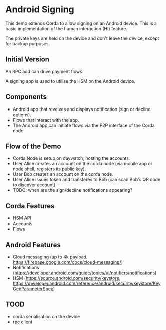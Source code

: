 # Android Signing


This demo extends Corda to allow signing on an Android device. This is a basic
implementation of the human interaction (HI) feature.

The private keys are held on the device and don't leave the device, except for
backup purposes.

## Initial Version

An RPC add can drive payment flows.

A signing app is used to utilise the HSM on the Android device.


## Components

* Android app that reveives and displays notification (sign or decline options).
* Flows that interact with the app.
* The Android app can initiate flows via the P2P interface of the Corda node.

## Flow of the Demo

* Corda Node is setup on daywatch, hosting the accounts.
* User Alice creates an account on the corda node (via mobile app or node shell, registers its public key).
* User Bob creates an account on the corda node.
* User Alice issues token and transferes to Bob (can scan Bob's QR code to discover account).
* TODO: when are the sign/decline notifications appearing?

## Corda Features

* HSM API
* Accounts
* Flows

## Android Features

* Cloud messaging (up to 4k payload, https://firebase.google.com/docs/cloud-messaging/)
* Notifications (https://developer.android.com/guide/topics/ui/notifiers/notifications)
* HSM (https://source.android.com/security/keystore, https://developer.android.com/reference/android/security/keystore/KeyGenParameterSpec)

## TOOD
* corda serialisation on the device
* rpc client
